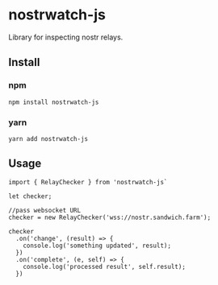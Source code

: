 # nostrwatch-js
Library for inspecting nostr relays. 

## Install
### npm
`npm install nostrwatch-js`

### yarn
`yarn add nostrwatch-js`

## Usage

```
import { RelayChecker } from 'nostrwatch-js` 

let checker;

//pass websocket URL 
checker = new RelayChecker('wss://nostr.sandwich.farm');

checker
  .on('change', (result) => {
    console.log('something updated', result);
  })
  .on('complete', (e, self) => {
    console.log('processed result', self.result);
  })
```
